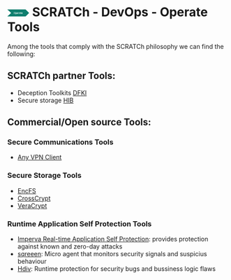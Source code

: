 # <img src="../../images/operate.png" alt ='operate'  width="10%" > SCRATCh - DevOps - Operate Tools



Among the tools that comply with the SCRATCh philosophy we can find the following:


## **SCRATCh partner Tools**:	
* Deception Toolkits [DFKI]
* Secure storage [HIB]


## **Commercial/Open source Tools**:

### Secure Communications Tools
* [Any VPN Client]

### Secure Storage Tools
* [EncFS]
* [CrossCrypt]
* [VeraCrypt]

### Runtime Application Self Protection Tools
* [Imperva Real-time Application Self Protection]: provides protection against known and zero-day attacks
* [sqreeen]: Micro agent that monitors security signals and suspicius behaviour
* [Hdiv]: Runtime protection for security bugs and bussiness logic flaws


[EncFS]: https://encfsmp.sourceforge.io/
[CrossCrypt]: https://www.openhub.net/p/9550
[VeraCrypt]: https://www.veracrypt.fr/en/Home.html
[HIB]: ./HIB/README.md 
[DFKI]: ./DFKI/README.md 
[Any VPN Client]: https://www.cisco.com/c/es_es/products/security/anyconnect-secure-mobility-client/index.html
[Imperva Real-time Application Self Protection]:  https://www.imperva.com/products/runtime-application-self-protection-rasp/
[sqreeen]: https://www.sqreen.com/
[Hdiv]: https://hdivsecurity.com/runtime-application-self-protection-rasp
